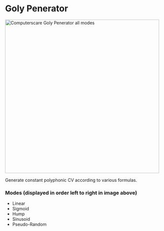 # Goly Penerator

<img src="https://github.com/freddyz/computerscare-vcv-modules/blob/master/doc/goly-penerator-modes.jpg" width="500" alt="Computerscare Goly Penerator all modes" />

Generate constant polyphonic CV according to various formulas.

### Modes (displayed in order left to right in image above)
- Linear
- Sigmoid
- Hump
- Sinusoid
- Pseudo-Random